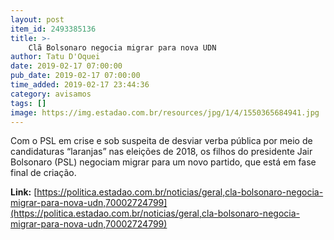 ```yaml
---
layout: post
item_id: 2493385136
title: >-
    Clã Bolsonaro negocia migrar para nova UDN
author: Tatu D'Oquei
date: 2019-02-17 07:00:00
pub_date: 2019-02-17 07:00:00
time_added: 2019-02-17 23:44:36
category: avisamos
tags: []
image: https://img.estadao.com.br/resources/jpg/1/4/1550365684941.jpg
---
```


Com o PSL em crise e sob suspeita de desviar verba pública por meio de candidaturas “laranjas” nas eleições de 2018, os filhos do presidente Jair Bolsonaro (PSL) negociam migrar para um novo partido, que está em fase final de criação.

**Link:** [https://politica.estadao.com.br/noticias/geral,cla-bolsonaro-negocia-migrar-para-nova-udn,70002724799](https://politica.estadao.com.br/noticias/geral,cla-bolsonaro-negocia-migrar-para-nova-udn,70002724799)

